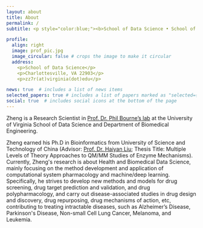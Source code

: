 ```yaml
---
layout: about
title: About
permalink: /
subtitle: <p style="color:blue;"><b>School of Data Science • School of Medicine • University of Virginia • zheng.zhao(at)virginia.edu</b></p>

profile:
  align: right
  image: prof_pic.jpg
  image_circular: false # crops the image to make it circular
  address:
    <p>School of Data Science</p>
    <p>Charlottesville, VA 22903</p>
    <p>zz7r(at)virginia(dot)edu</p>

news: true  # includes a list of news items
selected_papers: true # includes a list of papers marked as "selected={true}"
social: true  # includes social icons at the bottom of the page
---
```


Zheng is a Research Scientist in [Prof. Dr. Phil Bourne’s lab](https://bournelab.org/) at the University of Virginia School of Data Science and Department of Biomedical Engineering.

Zheng earned his Ph.D in Bioinformatics from University of Science and Technology of China (Advisor: [Prof. Dr. Haiyan Liu](https://biox.ustc.edu.cn/2011/0825/c24188a508659/page.htm); Thesis Title: Multiple Levels of Theory Approaches to QM/MM Studies of Enzyme Mechanisms). Currently, Zheng's research is about Health and Biomedical Data Science, mainly focusing on the method development and application of computational system pharmacology and machine/deep learning. Specifically, he strives to develop new methods and models for drug screening, drug target prediction and validation, and drug polypharmacology, and carry out disease-associated studies in drug design and discovery, drug repurposing, drug mechanisms of action, etc, contributing to treating intractable diseases, such as Alzheimer’s Disease, Parkinson's Disease, Non-small Cell Lung Cancer, Melanoma, and Leukemia.
